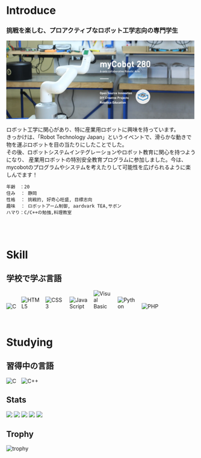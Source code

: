 


<h1>Introduce </h1>
<h3>挑戦を楽しむ、プロアクティブなロボット工学志向の専門学生<br></h3>
<img src="https://github.com/noz-matic0/noz-matic0/blob/main/mycobot280M5%20(1).gif?raw=true" alt="mycobot 世界で一番小さな協同型ロボット" width="500">

ロボット工学に関心があり、特に産業用ロボットに興味を持っています。<br>
きっかけは、「Robot Technology Japan」というイベントで、滑らかな動きで物を運ぶロボットを目の当たりにしたことでした。<br>
その後、ロボットシステムインテグレーションやロボット教育に関心を持つようになり、
産業用ロボットの特別安全教育プログラムに参加しました。今は、mycobotのプログラムやシステムを考えたりして可能性を広げられるように楽しんでます！


```bash
年齢　：20
住み  ： 静岡
性格  ： 挑戦的, 好奇心旺盛, 目標志向
趣味  ： ロボットアーム制御, aardvark TEA,サボン
ハマり：C/C++の勉強,料理教室
```


<br>




<br>
<h1>Skill</h1>
<h2>学校で学ぶ言語</h2>
<p align="left">
  <img src="https://simpleskill.icons.workers.dev/svg?i=c" alt="C" style="max-width:50px;height:auto;margin-right:10px;">
  <img src="https://simpleskill.icons.workers.dev/svg?i=html5" alt="HTML5" style="max-width:50px;height:auto;margin-right:10px;">
  <img src="https://simpleskill.icons.workers.dev/svg?i=css3" alt="CSS3" style="max-width:50px;height:auto;margin-right:10px;">
  <img src="https://simpleskill.icons.workers.dev/svg?i=javascript" alt="JavaScript" style="max-width:50px;height:auto;margin-right:10px;">
  <img src="https://simpleskill.icons.workers.dev/svg?i=visualbasic" alt="Visual Basic" style="max-width:50px;height:auto;margin-right:10px;">
  <img src="https://simpleskill.icons.workers.dev/svg?i=python" alt="Python" style="max-width:50px;height:auto;margin-right:10px;">
  <img src="https://simpleskill.icons.workers.dev/svg?i=php" alt="PHP" style="max-width:50px;height:auto;">
</p>
<br>
<h1>Studying </h1>
<h2>習得中の言語</h2>
<p align="left">
  <img src="https://simpleskill.icons.workers.dev/svg?i=c" alt="C" style="max-width:50px;height:auto;margin-right:10px;">
  <img src="https://simpleskill.icons.workers.dev/svg?i=cplusplus" alt="C++" style="max-width:50px;height:auto;">
</p>



## Stats
![](http://github-profile-summary-cards.vercel.app/api/cards/profile-details?username=noz-matic0&theme=gruvbox)
![](http://github-profile-summary-cards.vercel.app/api/cards/repos-per-language?username=noz-matic0&theme=gruvbox)
![](http://github-profile-summary-cards.vercel.app/api/cards/most-commit-language?username=noz-matic0&theme=gruvbox)
![](http://github-profile-summary-cards.vercel.app/api/cards/stats?username=noz-matic0&theme=gruvbox)
![](http://github-profile-summary-cards.vercel.app/api/cards/productive-time?username=noz-matic0&theme=gruvbox&utcOffset=9)

## Trophy
![trophy](https://github-profile-trophy.vercel.app/?username=noz-matic0&theme=gruvbox)
